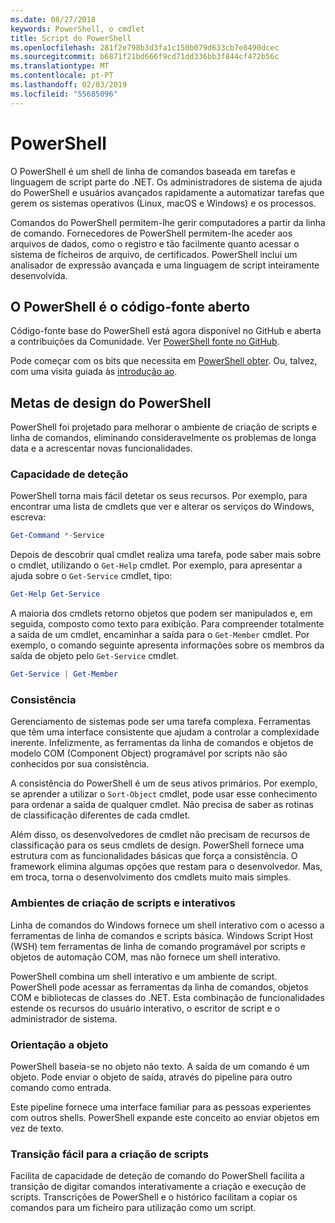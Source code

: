 ```yaml
---
ms.date: 08/27/2018
keywords: PowerShell, o cmdlet
title: Script do PowerShell
ms.openlocfilehash: 281f2e798b3d3fa1c150b079d633cb7e8490dcec
ms.sourcegitcommit: b6871f21bd666f9cd71dd336bb3f844cf472b56c
ms.translationtype: MT
ms.contentlocale: pt-PT
ms.lasthandoff: 02/03/2019
ms.locfileid: "55685096"
---
```

# <a name="powershell"></a>PowerShell

O PowerShell é um shell de linha de comandos baseada em tarefas e linguagem de script parte do .NET.
Os administradores de sistema de ajuda do PowerShell e usuários avançados rapidamente a automatizar tarefas que gerem os sistemas operativos (Linux, macOS e Windows) e os processos.

Comandos do PowerShell permitem-lhe gerir computadores a partir da linha de comando. Fornecedores de PowerShell permitem-lhe aceder aos arquivos de dados, como o registro e tão facilmente quanto acessar o sistema de ficheiros de arquivo, de certificados. PowerShell inclui um analisador de expressão avançada e uma linguagem de script inteiramente desenvolvida.

## <a name="powershell-is-open-source"></a>O PowerShell é o código-fonte aberto

Código-fonte base do PowerShell está agora disponível no GitHub e aberta a contribuições da Comunidade.
Ver [PowerShell fonte no GitHub](https://github.com/powershell/powershell).

Pode começar com os bits que necessita em [PowerShell obter](https://github.com/PowerShell/PowerShell#get-powershell).
Ou, talvez, com uma visita guiada às [introdução ao](https://github.com/PowerShell/PowerShell/blob/master/docs/learning-powershell).

## <a name="powershell-design-goals"></a>Metas de design do PowerShell

PowerShell foi projetado para melhorar o ambiente de criação de scripts e linha de comandos, eliminando consideravelmente os problemas de longa data e a acrescentar novas funcionalidades.

### <a name="discoverability"></a>Capacidade de deteção

PowerShell torna mais fácil detetar os seus recursos. Por exemplo, para encontrar uma lista de cmdlets que ver e alterar os serviços do Windows, escreva:

```powershell
Get-Command *-Service
```

Depois de descobrir qual cmdlet realiza uma tarefa, pode saber mais sobre o cmdlet, utilizando o `Get-Help` cmdlet. Por exemplo, para apresentar a ajuda sobre o `Get-Service` cmdlet, tipo:

```powershell
Get-Help Get-Service
```

A maioria dos cmdlets retorno objetos que podem ser manipulados e, em seguida, composto como texto para exibição. Para compreender totalmente a saída de um cmdlet, encaminhar a saída para o `Get-Member` cmdlet. Por exemplo, o comando seguinte apresenta informações sobre os membros da saída de objeto pelo `Get-Service` cmdlet.

```powershell
Get-Service | Get-Member
```

### <a name="consistency"></a>Consistência

Gerenciamento de sistemas pode ser uma tarefa complexa. Ferramentas que têm uma interface consistente que ajudam a controlar a complexidade inerente. Infelizmente, as ferramentas da linha de comandos e objetos de modelo COM (Component Object) programável por scripts não são conhecidos por sua consistência.

A consistência do PowerShell é um de seus ativos primários. Por exemplo, se aprender a utilizar o `Sort-Object` cmdlet, pode usar esse conhecimento para ordenar a saída de qualquer cmdlet. Não precisa de saber as rotinas de classificação diferentes de cada cmdlet.

Além disso, os desenvolvedores de cmdlet não precisam de recursos de classificação para os seus cmdlets de design. PowerShell fornece uma estrutura com as funcionalidades básicas que força a consistência. O framework elimina algumas opções que restam para o desenvolvedor. Mas, em troca, torna o desenvolvimento dos cmdlets muito mais simples.

### <a name="interactive-and-scripting-environments"></a>Ambientes de criação de scripts e interativos

Linha de comandos do Windows fornece um shell interativo com o acesso a ferramentas de linha de comandos e scripts básica. Windows Script Host (WSH) tem ferramentas de linha de comando programável por scripts e objetos de automação COM, mas não fornece um shell interativo.

PowerShell combina um shell interativo e um ambiente de script. PowerShell pode acessar as ferramentas da linha de comandos, objetos COM e bibliotecas de classes do .NET. Esta combinação de funcionalidades estende os recursos do usuário interativo, o escritor de script e o administrador de sistema.

### <a name="object-orientation"></a>Orientação a objeto

PowerShell baseia-se no objeto não texto. A saída de um comando é um objeto. Pode enviar o objeto de saída, através do pipeline para outro comando como entrada.

Este pipeline fornece uma interface familiar para as pessoas experientes com outros shells. PowerShell expande este conceito ao enviar objetos em vez de texto.

### <a name="easy-transition-to-scripting"></a>Transição fácil para a criação de scripts

Facilita de capacidade de deteção de comando do PowerShell facilita a transição de digitar comandos interativamente a criação e execução de scripts. Transcrições de PowerShell e o histórico facilitam a copiar os comandos para um ficheiro para utilização como um script.
